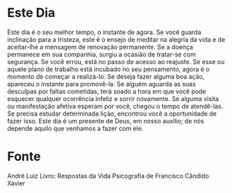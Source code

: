 # Este Dia

Este dia é o seu melhor tempo, o instante de agora.
Se você guarda inclinação para a tristeza, este é o ensejo de meditar na alegria da vida e de aceitar-lhe a mensagem de renovação permanente.
Se a doença permanece em sua companhia, surgiu a ocasião de tratar-se com segurança.
Se você errou, está no passo de acesso ao reajuste.
Se esse ou aquele plano de trabalho está incubado no seu pensamento, agora é o momento de começar a realizá-lo.
Se deseja fazer alguma boa ação, apareceu o instante para promovê-la.
Se alguém aguarda as suas desculpas por faltas cometidas, terá soado a hora em que você pode esquecer qualquer ocorrência infeliz e sorrir novamente.
Se alguma visita ou manifestação afetiva esperam por você, chegou o tempo de atendê-las.
Se precisa estudar determinada lição, encontrou você a oportunidade de fazer isso.
Este dia é um presente de Deus, em nosso auxílio; de nós depende aquilo que venhamos a fazer com ele.

# Fonte
André Luiz
Livro: Respostas da Vida
Psicografia de Francisco Cândido Xavier

